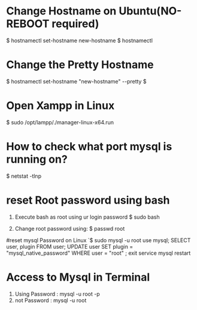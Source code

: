 # Change Hostname on Ubuntu(NO-REBOOT required)
$ hostnamectl set-hostname new-hostname
$ hostnamectl

# Change the Pretty Hostname
$ hostnamectl set-hostname "new-hostname" --pretty
$ 

# Open Xampp in Linux
$ sudo /opt/lampp/./manager-linux-x64.run

# How to check what port mysql is running on? 
$ netstat -tlnp
 
# reset Root password using bash
1. Execute bash as root using ur login password
$ sudo bash

2. Change root password using:
$ passwd root

#reset mysql Password on Linux
`$  sudo mysql -u root
    use mysql;
    SELECT user, plugin FROM user;
    UPDATE user SET plugin = "mysql_native_password" WHERE user = "root" ;
    exit
    service mysql restart
    
# Access to Mysql in Terminal
1. Using Password : mysql -u root -p 
2. not Password : mysql -u root


